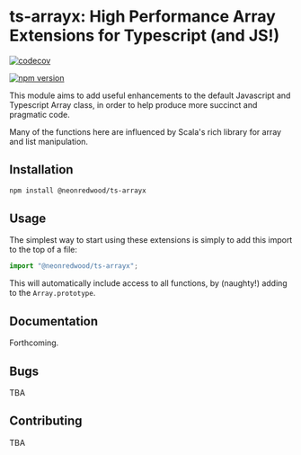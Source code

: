 # ts-arrayx: High Performance Array Extensions for Typescript (and JS!)

[![codecov](https://codecov.io/gh/neonredwood/ts-arrayx/branch/master/graph/badge.svg?token=AZY76O9W8Y)](https://codecov.io/gh/neonredwood/ts-arrayx)

[![npm version](https://badge.fury.io/js/@neonredwood%2Fts-arrayx.svg)](https://badge.fury.io/js/@neonredwood%2Fts-arrayx)

This module aims to add useful enhancements to the default Javascript and Typescript Array class, in order to help produce more succinct and pragmatic code.

Many of the functions here are influenced by Scala's rich library for array and list manipulation.

## Installation

```bash
npm install @neonredwood/ts-arrayx
```

## Usage

The simplest way to start using these extensions is simply to add this import to the top of a file:

```typescript
import "@neonredwood/ts-arrayx";
```

This will automatically include access to all functions, by (naughty!) adding to the `Array.prototype`.

## Documentation

Forthcoming.

## Bugs

TBA

## Contributing

TBA
